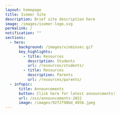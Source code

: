 ```yaml
---
layout: homepage
title: Isomer Site
description: Brief site description here
image: /images/isomer-logo.svg
permalink: /
notification: ""
sections:
  - hero:
      background: /images/xinminsec.gif
      key_highlights:
        - title: Resources
          description: Students
          url: /resources/students/
        - title: Resources
          description: Parents
          url: /resources/parents/
  - infopic:
      title: Announcements
      button: Click here for latest announcments!
      url: /xss/announcements-2022
      image: /images/92f2f98bd_4956.jpeg
---
```

